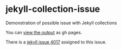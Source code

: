 # jekyll-collection-issue

Demonstration of possible issue with Jekyll collections

You can [view the output][output] as gh pages.

There is a [jekyll issue 4017][issue] assigned to this issue.


[output]: http://elliz.github.io/jekyll-collection-issue/
[issue]: https://github.com/jekyll/jekyll/issues/4017
